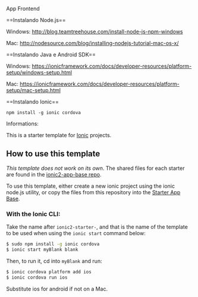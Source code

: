 App Frontend

==Instalando Node.js==

Windows:
	http://blog.teamtreehouse.com/install-node-js-npm-windows

Mac:
	http://nodesource.com/blog/installing-nodejs-tutorial-mac-os-x/

==Instalando Java e Android SDK==

Windows:
	https://ionicframework.com/docs/developer-resources/platform-setup/windows-setup.html

Mac:
	https://ionicframework.com/docs/developer-resources/platform-setup/mac-setup.html


==Instalando Ionic==

	npm install -g ionic cordova


Informations:

This is a starter template for [Ionic](http://ionicframework.com/docs/) projects.

## How to use this template

*This template does not work on its own*. The shared files for each starter are found in the [ionic2-app-base repo](https://github.com/ionic-team/ionic2-app-base).

To use this template, either create a new ionic project using the ionic node.js utility, or copy the files from this repository into the [Starter App Base](https://github.com/ionic-team/ionic2-app-base).

### With the Ionic CLI:

Take the name after `ionic2-starter-`, and that is the name of the template to be used when using the `ionic start` command below:

```bash
$ sudo npm install -g ionic cordova
$ ionic start myBlank blank
```

Then, to run it, cd into `myBlank` and run:

```bash
$ ionic cordova platform add ios
$ ionic cordova run ios
```

Substitute ios for android if not on a Mac.
